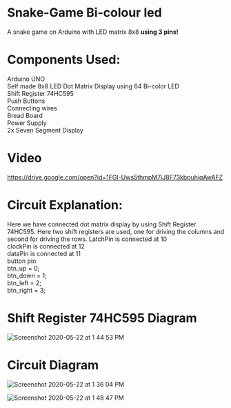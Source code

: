 # Snake-Game Bi-colour led
A snake game on Arduino with LED matrix 8x8 **using 3 pins!**

# Components Used:
Arduino UNO</br>
Self made 8x8 LED Dot Matrix Display using 64 Bi-color LED</br>
Shift Register 74HC595</br>
Push Buttons</br>
Connecting wires</br>
Bread Board</br>
Power Supply</br>
2x Seven Segment Display</br>

# Video
https://drive.google.com/open?id=1FGI-Uws5thmpM7iJ8F73kbpuhiqAwAFZ

# Circuit Explanation:
Here we have connected dot matrix display by using Shift Register 74HC595. Here two shift registers are used, one for driving the columns and second for driving the rows.
LatchPin is connected at 10</br>
clockPin is connected at 12</br>
dataPin is connected at 11</br>
button pin</br>
btn_up = 0;</br>
btn_down = 1;</br>
btn_left = 2;</br>
btn_right = 3;</br>

# Shift Register 74HC595 Diagram
![Screenshot 2020-05-22 at 1 44 53 PM](https://user-images.githubusercontent.com/40122399/82646602-7f85e280-9c32-11ea-9314-6aba6032bcc5.png)

# Circuit Diagram
![Screenshot 2020-05-22 at 1 36 04 PM](https://user-images.githubusercontent.com/40122399/82645882-3a14e580-9c31-11ea-8640-e3d78d7f7425.png)

![Screenshot 2020-05-22 at 1 48 47 PM](https://user-images.githubusercontent.com/40122399/82646934-089d1980-9c33-11ea-8f02-dd516c59d526.png)





